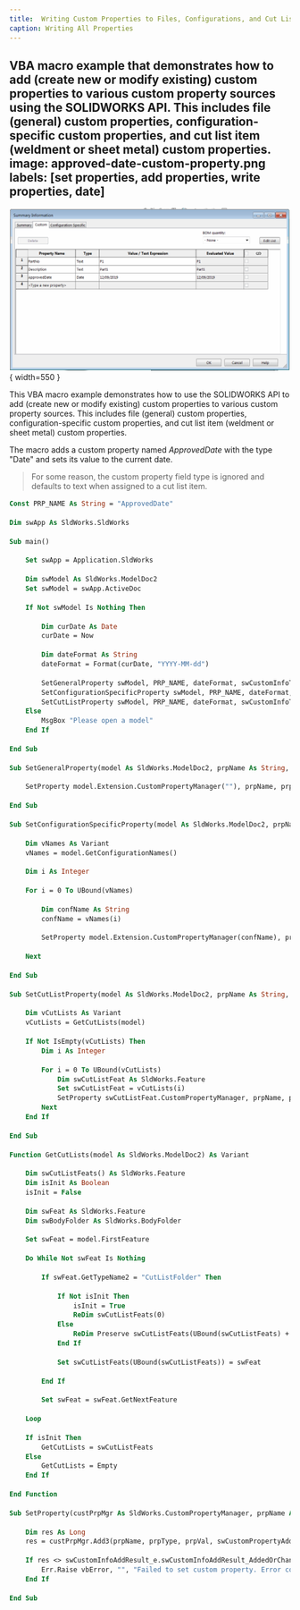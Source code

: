 ```yaml
---
title:  Writing Custom Properties to Files, Configurations, and Cut Lists Using the SOLIDWORKS API
caption: Writing All Properties
---
```

 VBA macro example that demonstrates how to add (create new or modify existing) custom properties to various custom property sources using the SOLIDWORKS API. This includes file (general) custom properties, configuration-specific custom properties, and cut list item (weldment or sheet metal) custom properties.
image: approved-date-custom-property.png
labels: [set properties, add properties, write properties, date]
---

![Date Custom Property](approved-date-custom-property.png){ width=550 }

This VBA macro example demonstrates how to use the SOLIDWORKS API to add (create new or modify existing) custom properties to various custom property sources. This includes file (general) custom properties, configuration-specific custom properties, and cut list item (weldment or sheet metal) custom properties.

The macro adds a custom property named *ApprovedDate* with the type "Date" and sets its value to the current date.

> For some reason, the custom property field type is ignored and defaults to text when assigned to a cut list item.

```vb
Const PRP_NAME As String = "ApprovedDate"

Dim swApp As SldWorks.SldWorks

Sub main()

    Set swApp = Application.SldWorks
    
    Dim swModel As SldWorks.ModelDoc2
    Set swModel = swApp.ActiveDoc
    
    If Not swModel Is Nothing Then
        
        Dim curDate As Date
        curDate = Now
        
        Dim dateFormat As String
        dateFormat = Format(curDate, "YYYY-MM-dd")
        
        SetGeneralProperty swModel, PRP_NAME, dateFormat, swCustomInfoType_e.swCustomInfoDate
        SetConfigurationSpecificProperty swModel, PRP_NAME, dateFormat, swCustomInfoType_e.swCustomInfoDate
        SetCutListProperty swModel, PRP_NAME, dateFormat, swCustomInfoType_e.swCustomInfoDate
    Else
        MsgBox "Please open a model"
    End If
    
End Sub

Sub SetGeneralProperty(model As SldWorks.ModelDoc2, prpName As String, prpVal As String, prpType As swCustomInfoType_e)
    
    SetProperty model.Extension.CustomPropertyManager(""), prpName, prpVal, prpType
    
End Sub

Sub SetConfigurationSpecificProperty(model As SldWorks.ModelDoc2, prpName As String, prpVal As String, prpType As swCustomInfoType_e)
    
    Dim vNames As Variant
    vNames = model.GetConfigurationNames()
    
    Dim i As Integer
        
    For i = 0 To UBound(vNames)
        
        Dim confName As String
        confName = vNames(i)
        
        SetProperty model.Extension.CustomPropertyManager(confName), prpName, prpVal, prpType
        
    Next
    
End Sub

Sub SetCutListProperty(model As SldWorks.ModelDoc2, prpName As String, prpVal As String, prpType As swCustomInfoType_e)

    Dim vCutLists As Variant
    vCutLists = GetCutLists(model)
        
    If Not IsEmpty(vCutLists) Then
        Dim i As Integer
        
        For i = 0 To UBound(vCutLists)
            Dim swCutListFeat As SldWorks.Feature
            Set swCutListFeat = vCutLists(i)
            SetProperty swCutListFeat.CustomPropertyManager, prpName, prpVal
        Next
    End If

End Sub

Function GetCutLists(model As SldWorks.ModelDoc2) As Variant
    
    Dim swCutListFeats() As SldWorks.Feature
    Dim isInit As Boolean
    isInit = False
    
    Dim swFeat As SldWorks.Feature
    Dim swBodyFolder As SldWorks.BodyFolder
    
    Set swFeat = model.FirstFeature
    
    Do While Not swFeat Is Nothing
        
        If swFeat.GetTypeName2 = "CutListFolder" Then
            
            If Not isInit Then
                isInit = True
                ReDim swCutListFeats(0)
            Else
                ReDim Preserve swCutListFeats(UBound(swCutListFeats) + 1)
            End If
            
            Set swCutListFeats(UBound(swCutListFeats)) = swFeat
            
        End If
        
        Set swFeat = swFeat.GetNextFeature
        
    Loop
    
    If isInit Then
        GetCutLists = swCutListFeats
    Else
        GetCutLists = Empty
    End If

End Function

Sub SetProperty(custPrpMgr As SldWorks.CustomPropertyManager, prpName As String, prpVal As String, Optional prpType As swCustomInfoType_e = swCustomInfoType_e.swCustomInfoText)
    
    Dim res As Long
    res = custPrpMgr.Add3(prpName, prpType, prpVal, swCustomPropertyAddOption_e.swCustomPropertyReplaceValue)
    
    If res <> swCustomInfoAddResult_e.swCustomInfoAddResult_AddedOrChanged Then
        Err.Raise vbError, "", "Failed to set custom property. Error code: " & res
    End If
    
End Sub
```